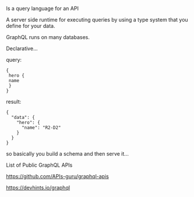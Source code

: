 Is a query language for an API

A server side runtime for executing queries by using a type system that you define for your data.

GraphQL runs on many databases.

Declarative...

query:
```
{
 hero {
 name
 }
}
```

result:
```
{
  "data": {
    "hero": {
      "name": "R2-D2"
    }
  }
}
```

so basically you build a schema and then serve it...

List of Public GraphQL APIs

https://github.com/APIs-guru/graphql-apis

https://devhints.io/graphql